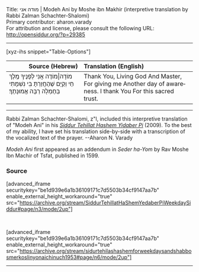 <html>
<head></head>
<body>
Title: מודה אני | Modeh Ani by Moshe ibn Makhir (interpretive translation by Rabbi Zalman Schachter-Shalomi)<br />
Primary contributor: aharon.varady<br />
For attribution and license, please consult the following URL: <a href="http://opensiddur.org/?p=29385">http://opensiddur.org/?p=29385</a>
<p />
<hr />

[xyz-ihs snippet="Table-Options"]<table style="margin-left: auto; margin-right: auto;" class="draggable">
<thead><tr><th id="x" style="text-align: right;">Source (Hebrew)</th><th style="text-align: left;">Translation (English)</th></tr></thead>
<tbody>
<tr><td style="vertical-align:top;">
<div class="liturgy" lang="he">
מוֹדָה|מוֹדֶה אֲנִי לְפָנֶיךָ 
מֶֽלֶךְ חַי וְקַיָּם
שֶׁהֶחֱזַרְתָּ בִּי 
נִשְׁמָתִי בְּחֶמְלָה 
רַבָּה 
אֱמוּנָתֶךָ‏׃
</span></div></td>
 
<td style="vertical-align:top;"><div class="english" lang="en">
Thank You, Living God
And Master,
For giving me
Another day of awareness. 
I thank You
For this sacred trust.
</div></td>
</tr>
</tbody></table>

<hr />

Rabbi Zalman Schachter-Shalomi, z"l, included this interpretive translation of "Modeh Ani" in his <em><a href="https://opensiddur.org/siddurim/ha-ari/neo-hasidut/reb-zalmans-open-siddur-tehillat-hashem/">Siddur Tehillat Hashem Yidaber Pi</a></em> (2009). To the best of my ability, I have set his translation side-by-side with a transcription of the vocalized text of the prayer. --Aharon N. Varady

<em>Modeh Ani</em> first appeared as an addendum in <em>Seder ha-Yom</em> by Rav Moshe Ibn Machir of Tsfat, published in 1599.

<h3>Source</h3>

[advanced_iframe securitykey="be1d939e6a1b36109171c7d5503b34cf9147aa7b" enable_external_height_workaround="true" src="https://archive.org/stream/SiddurTehillatHaShemYedaberPiWeekdaySiddur#page/n3/mode/2up"]

&nbsp;

[advanced_iframe securitykey="be1d939e6a1b36109171c7d5503b34cf9147aa7b" enable_external_height_workaround="true" src="https://archive.org/stream/sidurtehilashashemforweekdaysandshabbosmerkoslinyonaichinuch1953#page/n6/mode/2up"]

<hr />

&nbsp;
</body>
</html>